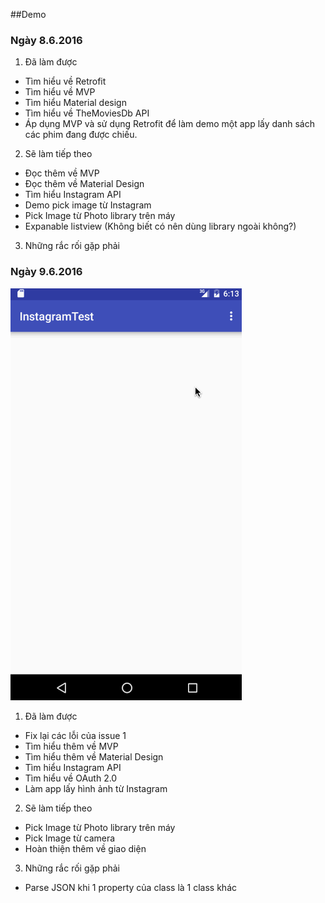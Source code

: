 ##Demo

### Ngày 8.6.2016

1. Đã làm được
  - Tìm hiểu về Retrofit
  - Tìm hiểu về MVP
  - Tìm hiểu Material design
  - Tìm hiểu về TheMoviesDb API
  - Áp dụng MVP và sử dụng Retrofit để làm demo một app lấy danh sách các phim đang được chiếu.

2. Sẽ làm tiếp theo
  - Đọc thêm về MVP
  - Đọc thêm về Material Design
  - Tìm hiểu Instagram API
  - Demo pick image từ Instagram
  - Pick Image từ Photo library trên máy
  - Expanable listview (Không biết có nên dùng library ngoài không?)

3. Những rắc rối gặp phải

### Ngày 9.6.2016

![Demo](warkthrough.gif)

1. Đã làm được
  - Fix lại các lỗi của issue 1
  - Tìm hiểu thêm về MVP
  - Tìm hiểu thêm về Material Design
  - Tìm hiểu Instagram API
  - Tìm hiểu về OAuth 2.0
  - Làm app lấy hình ảnh từ Instagram

2. Sẽ làm tiếp theo
  - Pick Image từ Photo library trên máy
  - Pick Image từ camera
  - Hoàn thiện thêm về giao diện
 
3. Những rắc rối gặp phải
  - Parse JSON khi 1 property của class là 1 class khác
